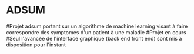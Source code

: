 # ADSUM
#Projet adsum portant sur un algorithme de machine learning visant à faire correspondre des symptomes d'un patient à une maladie
#Projet en cours
#Seul l'avancée de l'interface graphique (back end front end) sont mis à disposition pour l'instant
